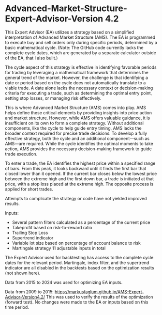 # Advanced-Market-Structure-Expert-Advisor-Version 4.2

This Expert Advisor (EA) utilizes a strategy based on a simplified interpretation of Advanced Market Structure (AMS). The EA is programmed to execute buy and sell orders only during specific periods, determined by a basic mathematical cycle. (Note: The GitHub code currently lacks the complete cycle dates, which are generated by a separate calculator outside of the EA, that I also built.)

The cycle aspect of this strategy is effective in identifying favorable periods for trading by leveraging a mathematical framework that determines the general trend of the market. However, the challenge is that identifying a date or period based on the cycle does not automatically translate to a viable trade. A date alone lacks the necessary context or decision-making criteria for executing a trade, such as determining the optimal entry point, setting stop losses, or managing risk effectively.

This is where Advanced Market Structure (AMS) comes into play. AMS helps define these critical elements by providing insights into price action and market structure. However, while AMS offers valuable guidance, it is insufficient on its own to form a complete strategy. Without additional components, like the cycle to help guide entry timing, AMS lacks the broader context required for precise trade decisions. To develop a fully effective strategy, both the cycle and an additional component—such as AMS—are required. While the cycle identifies the optimal moments to take action, AMS provides the necessary decision-making framework to guide trade execution.

To enter a trade, the EA identifies the highest price within a specified range of bars. From this peak, it looks backward until it finds the first bar that closed lower than it opened. If the current bar closes below the lowest price between the extreme high and the first down bar, a trade is initiated at that price, with a stop loss placed at the extreme high. The opposite process is applied for short trades.

Attempts to complicate the strategy or code have not yielded improved results.

Inputs:
- Several pattern filters calculated as a percentage of the current price
- Takeprofit based on risk-to-reward ratio
- Trailing Stop Loss
- Supertrend indicator
- Variable lot size based on percentage of account balance to risk
- Martingale strategy
11 adjustable inputs in total

The Expert Advisor used for backtesting has access to the complete cycle dates for the relevant period. Martingale, index filter, and the supertrend indicator are all disabled in the backtests based on the optimization results (not shown here).

Data from 2015 to 2024 was used for optimizing EA inputs.

Data from 2009 to 2015: https://markusfaglum.github.io/AMS-Expert-Advisor-Version4.2/
This was used to verify the results of the optimization (forward test). No changes were made to the EA or inputs based on this time period.
